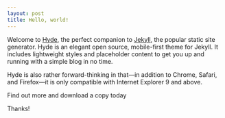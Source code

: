 ```yaml
---
layout: post
title: Hello, world!
---
```


Welcome to [Hyde](), the perfect companion to [Jekyll](), the popular static site generator. Hyde is an elegant open source, mobile-first theme for Jekyll. It includes lightweight styles and placeholder content to get you up and running with a simple blog in no time.

Hyde is also rather forward-thinking in that—in addition to Chrome, Safari, and Firefox—it is only compatible with Internet Explorer 9 and above.

Find out more and download a copy today

Thanks!